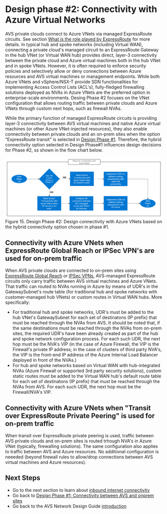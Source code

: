 # Design phase #2: Connectivity with Azure Virtual Networks
AVS private clouds connect to Azure VNets via managed ExpressRoute circuits. See section [What is the role played by ExpressRoute](avs-networking-basics.md#what-is-the-role-played-by-expressroute) for more details. In typical hub and spoke networks (including Virtual WAN), connecting a private cloud's managed circuit to an ExpressRoute Gateway in the hub VNet (or Virtual WAN hub) provides direct, layer-3 connectivity between the private cloud and Azure virtual machines both in the hub VNet and in spoke VNets. However, it is often required to enforce security policies and selectively allow or deny connections between Azure resources and AVS virtual machines or management endpoints. While both Azure VNets and vSphere/NSX-T provide SDN functionalities for implementing Access Control Lists (ACL's), fully-fledged firewalling solutions deployed as NVAs in Azure VNets are the preferred option in enterprise-scale environments. Desing Phase #2 focuses on the VNet configuration that allows routing traffic between private clouds and Azure VNets through custom next hops, such as firewall NVAs.

While the primary function of managed ExpressRoute circuits is providing layer-3 connectivity between AVS virtual machines and native Azure virtual machines (or other Azure VNet-injected resources), they also enable connectivity between private clouds and an on-prem sites when the option “ExpressRoute transit” is selected in [Design Phase #1](onprem-connectivity.md). Therefore, the hybrid connectivity option selected in Design Phase#1 influences design decisions for Phase #2, ss shown in the flow chart below.
  
![figure15](media/figure15.png) 
Figure 15. Design Phase #2: Design connectivity with Azure VNets based on the hybrid connectivity option chosen in phase #1.

## Connectivity with Azure VNets when ExpressRoute Global Reach or IPSec VPN's are used for on-prem traffic
When AVS private clouds are connected to on-prem sites using [ExpressRoute Global Reach](onprem-connectivity.md#expressroute-global-reach) or [IPSec VPNs](onprem-connectivity.md#ipsec-vpns), AVS-managed ExpressRoute circuits only carry traffic between AVS virtual machines and Azure VNets. That traffic can routed to NVAs running in Azure by means of UDR's in the GatewaySubnet's route table (for traditional hub and spoke networks with customer-managed hub VNets) or custom routes in Virtual WAN hubs. More specifically:

- For traditional hub and spoke networks, UDR's must be added to the hub VNet's GatewaySubnet for each set of destinatons (IP prefix) that must be reached through the NVAs from AVS. It should be noted that, if the same destinations must be reached through the NVAs from on-prem sites, the required UDR's have been already created as part of the hub and spoke network configuration process. For each such UDR, the next hop must be the NVA's VIP (in the case of Azure Firewall, the VIP is the Firewall's private IP address; in the case of clusters of third party NVA's, the VIP is the front-end IP address of the Azure Internal Load Balancer deployed in front of the NVAs.)    
- For hub and spoke networks based on Virtual WAN with hub-integrated NVAs (Azure Firewall or supported 3rd party security solutions), custom static routes must be added to the Virtual WAN hub's default route table for each set of destinatons (IP prefix) that must be reached through the NVAs from AVS. For each such UDR, the next hop must be the Firewall/NVA's VIP.

## Connectivity  with Azure VNets when "Transit over ExpressRoute Private Peering" is used for on-prem traffic 
When transit over ExpressRoute private peering is used, traffic between AVS private clouds and on-prem sites is routed trhough NVA's in Azure VNet (typically, firewalling solutions). The same configuration also applies to traffic between AVS and Azure resources. No additional configuration is neeeded (beyond firewall rules to allow/drop connections between AVS virtual machines and Azure resources). 

## Next Steps
- Go to the next section to learn about [inbound internet connectivity](internet-inbound-connectivity.md)
- Go back to [Design Phase #1: Connectivity between AVS and onprem sites](onprem-connectivity.md)
- Go back to the AVS Network Design Guide [introduction](readme.md)